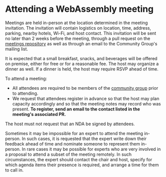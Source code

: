 # Attending a WebAssembly meeting

Meetings are held in-person at the location determined in the meeting
invitation. The invitation will contain logistics on location, time, address,
parking, nearby hotels, Wi-Fi, and host contact. This invitation will be sent no
later than 2 weeks before the meeting, through a pull request on the
[meetings repository](https://github.com/WebAssembly/meetings) as well as
through an email to the Community Group's mailing list.

It is expected that a small breakfast, snacks, and beverages will be offered on
premise, either for free or for a reasonable fee. The host may organize a dinner
as well. If a dinner is held, the host may require RSVP ahead of time.

To attend a meeting:

- All attendees are required to be members of the
[community group](w3.org/community/webassembly/) prior to attending. 
- We request that attendees register in advance so that the host may
  plan capacity accordingly and so that the meeting notes may record who was
  present. **To register, send an email to the contact listed in the meeting's
  associated PR.**

The host must not request that an NDA be signed by attendees.

Sometimes it may be impossible for an expert to attend the meeting in-person. In
such cases, it is requested that the expert write down their feedback ahead of
time and nominate someone to represent them in-person. In rare cases it may be
possible for experts who are very involved in a proposal to attend a subset of
the meeting remotely. In such circumstances, the expert should contact the chair
and host, specify for which agenda items their presence is required, and arrange
a time for them to call in.
